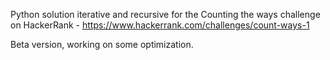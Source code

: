 Python solution iterative and recursive for the Counting the ways challenge on HackerRank - https://www.hackerrank.com/challenges/count-ways-1

Beta version, working on some optimization.